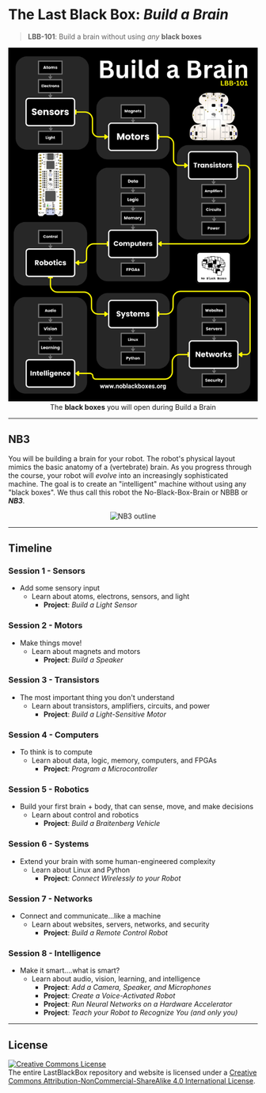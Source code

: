 # The Last Black Box: *Build a Brain*

> **LBB-101**: Build a brain without using *any* **black boxes**

<p align="center">
<img src="_designs/schedule_buildabrain.png" alt="LBB buildabrain layout" width="512">
<br>
<span>The <b>black boxes</b> you will open during Build a Brain</span>
</p>

----

## NB3

You will be building a brain for your robot. The robot's physical layout mimics the basic anatomy of a (vertebrate) brain. As you progress through the course, your robot will *evolve* into an increasingly sophisticated machine. The goal is to create an "intelligent" machine without using any "black boxes". We thus call this robot the No-Black-Box-Brain or NBBB or ***NB3***.

<p align="center">
<img src="../_designs/NB3/NB3_render.png" alt="NB3 outline" width="300">
</p>

----

## Timeline

### Session 1 - Sensors

- Add some sensory input
  - Learn about atoms, electrons, sensors, and light
    - **Project**: *Build a Light Sensor*

### Session 2 - Motors

- Make things move!
  - Learn about magnets and motors
    - **Project**: *Build a Speaker*

### Session 3 - Transistors

- The most important thing you don't understand
  - Learn about transistors, amplifiers, circuits, and power
    - **Project**: *Build a Light-Sensitive Motor*

### Session 4 - Computers

- To think is to compute
  - Learn about data, logic, memory, computers, and FPGAs
    - **Project**: *Program a Microcontroller*

### Session 5 - Robotics

- Build your first brain + body, that can sense, move, and make decisions
  - Learn about control and robotics
    - **Project**: *Build a Braitenberg Vehicle*

### Session 6 - Systems

- Extend your brain with some human-engineered complexity
  - Learn about Linux and Python
    - **Project**: *Connect Wirelessly to your Robot*

### Session 7 - Networks

- Connect and communicate...like a machine
  - Learn about websites, servers, networks, and security
    - **Project**: *Build a Remote Control Robot*

### Session 8 - Intelligence

- Make it smart....what is smart?
  - Learn about audio, vision, learning, and intelligence
    - **Project**: *Add a Camera, Speaker, and Microphones*
    - **Project**: *Create a Voice-Activated Robot*
    - **Project**: *Run Neural Networks on a Hardware Accelerator*
    - **Project**: *Teach your Robot to Recognize You (and only you)*

----

## License

<a rel="license" href="http://creativecommons.org/licenses/by-nc-sa/4.0/"><img alt="Creative Commons License" style="border-width:0" src="https://i.creativecommons.org/l/by-nc-sa/4.0/88x31.png" /></a><br />The entire LastBlackBox repository and website is licensed under a <a rel="license" href="http://creativecommons.org/licenses/by-nc-sa/4.0/">Creative Commons Attribution-NonCommercial-ShareAlike 4.0 International License</a>.
